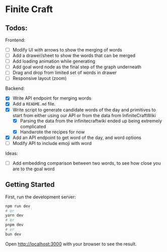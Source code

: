 # Finite Craft

## Todos:

Frontend:
- [ ] Modify UI with arrows to show the merging of words
- [ ] Add a drawer/sheet to show the words that can be merged
- [ ] Add loading animation while generating
- [ ] Add goal word node as the final step of the graph underneath
- [ ] Drag and drop from limited set of words in drawer
- [ ] Responsive layout (zoom)

Backend:
- [x] Write API endpoint for merging words
- [x] Add a `README.md` file.
- [x] Write script to generate candidate words of the day and primitives to start from either using our API or from the data from InfiniteCraftWiki
  - [x] Parsing the data from the infinitecraftwiki ended up being extremely complicated
  - [x] Handwrote the recipes for now
- [x] Add an API endpoint to get word of the day, and word options
- [ ] Modify API to include emoji with word

Ideas:
- [ ] Add embedding comparison between two words, to see how close you are to the goal word


## Getting Started

First, run the development server:

```bash
npm run dev
# or
yarn dev
# or
pnpm dev
# or
bun dev
```

Open [http://localhost:3000](http://localhost:3000) with your browser to see the result.
